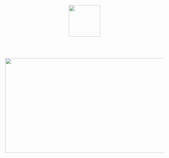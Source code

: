 <div id="header" align="center">
  <img src="https://media.giphy.com/media/M9gbBd9nbDrOTu1Mqx/giphy.gif" width="100"/>
  <div id="skill">
    <img src="https://img.shields.io/badge/Python-3776AB?style=for-the-badge&logo=python&logoColor=white" alt=""/>
    <img src="https://img.shields.io/badge/Node.js-43853D?style=for-the-badge&logo=node.js&logoColor=white" alt=""/>
    <img src="https://img.shields.io/badge/Java-ED8B00?style=for-the-badge&logo=openjdk&logoColor=white" alt=""/>
    <img src="https://img.shields.io/badge/PHP-777BB4?style=for-the-badge&logo=php&logoColor=white" alt=""/>
    <img src="https://img.shields.io/badge/Go-00ADD8?style=for-the-badge&logo=go&logoColor=white" alt=""/>
    <img src="https://img.shields.io/badge/Lua-2C2D72?style=for-the-badge&logo=lua&logoColor=white" alt=""/>
    <img src="https://img.shields.io/badge/Laravel-FF2D20?style=for-the-badge&logo=laravel&logoColor=white" alt=""/>
  </div>
  <div id="os">
    <img src="https://img.shields.io/badge/iOS-000000?style=for-the-badge&logo=ios&logoColor=white" alt=""/>
    <img src="https://img.shields.io/badge/Windows-0078D6?style=for-the-badge&logo=windows&logoColor=white" alt=""/>
  </div>
  <div id="pc">
    <img src="https://img.shields.io/badge/NVIDIA-GT630-76B900?style=for-the-badge&logo=nvidia&logoColor=white" alt=""/>
    <img src="https://img.shields.io/badge/Intel-Core_i3_3220-0071C5?style=for-the-badge&logo=intel&logoColor=white" alt=""/>
  </div>
  <div id="games">
    <img src="https://img.shields.io/badge/Epic%20Games-313131?style=for-the-badge&logo=Epic%20Games&logoColor=white" alt=""/>
    <img src="https://img.shields.io/badge/Steam-000000?style=for-the-badge&logo=steam&logoColor=white" alt=""/>
    <img src="https://img.shields.io/badge/Origin-148EFF?style=for-the-badge&logo=origin&logoColor=white" alt=""/>
  </div>
  <div align="center">
    <img src="https://media.giphy.com/media/dWesBcTLavkZuG35MI/giphy.gif" width="600" height="300"/>
  </div>
  <div id="badges">
    <img src="https://komarev.com/ghpvc/?username=PyWhy-3275&style=flat-square&color=blue" alt=""/>
  </div>
</div>
<!--START_SECTION:waka-->
<!--END_SECTION:waka-->
